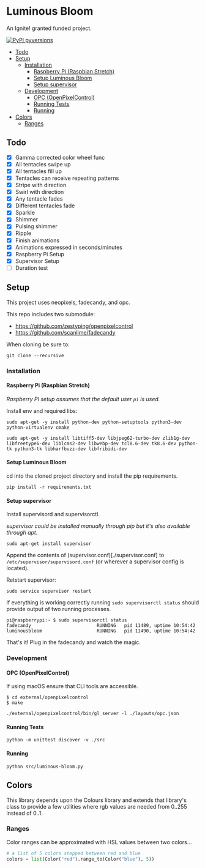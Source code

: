 # Luminous Bloom

An Ignite! granted funded project.

[![PyPI pyversions](https://img.shields.io/badge/python-3.6-blue.svg)](https://www.python.org/downloads/release/python-360/)

- [Todo](#todo)
- [Setup](#setup)
  - [Installation](#installation)
    - [Raspberry Pi (Raspbian Stretch)](#raspberry-pi--raspbian-stretch-)
    - [Setup Luminous Bloom](#setup-luminous-bloom)
    - [Setup supervisor](#setup-supervisor)
  - [Development](#development)
    - [OPC (OpenPixelControl)](#opc--openpixelcontrol-)
    - [Running Tests](#running-tests)
    - [Running](#running)
- [Colors](#colors)
  - [Ranges](#ranges)

## Todo

- [x] Gamma corrected color wheel func
- [x] All tentacles swipe up
- [x] All tentacles fill up
- [x] Tentacles can receive repeating patterns
- [x] Stripe with direction
- [x] Swirl with direction
- [x] Any tentacle fades
- [x] Different tentacles fade
- [x] Sparkle
- [x] Shimmer
- [x] Pulsing shimmer
- [x] Ripple
- [x] Finish animations
- [x] Animations expressed in seconds/minutes
- [x] Raspberry Pi Setup
- [x] Supervisor Setup
- [ ] Duration test

## Setup

This project uses neopixels, fadecandy, and opc.

This repo includes two submodule:

- https://github.com/zestyping/openpixelcontrol
- https://github.com/scanlime/fadecandy

When cloning be sure to:

```
git clone --recursive
```

### Installation

#### Raspberry Pi (Raspbian Stretch)

_Raspberry PI setup assumes that the default user `pi` is used._

Install env and required libs:

```
sudo apt-get -y install python-dev python-setuptools python3-dev python-virtualenv cmake

sudo apt-get -y install libtiff5-dev libjpeg62-turbo-dev zlib1g-dev   libfreetype6-dev liblcms2-dev libwebp-dev tcl8.6-dev tk8.6-dev python-tk python3-tk libharfbuzz-dev libfribidi-dev
```

#### Setup Luminous Bloom

cd into the cloned project directory and install the pip requirements.

```
pip install -r requirements.txt
```

#### Setup supervisor

Install supervisord and supervisorctl.

_supervisor could be installed manually through pip but it's also available through apt._

```
sudo apt-get install supervisor
```

Append the contents of (supervisor.conf)[./supervisor.conf] to `/etc/supervisor/supervisord.conf` (or wherever a supervisor config is located).

Retstart supervisor:

```
sudo service supervisor restart
```

If everything is working correctly running `sudo supervisorctl status` should provide output of two running processes.

```
pi@raspberrypi:~ $ sudo supervisorctl status
fadecandy                        RUNNING   pid 11489, uptime 10:54:42
luminousbloom                    RUNNING   pid 11490, uptime 10:54:42
```

That's it! Plug in the fadecandy and watch the magic.

### Development

#### OPC (OpenPixelControl)

If using macOS ensure that CLI tools are accessible.

```
$ cd external/openpixelcontrol
$ make
```

```
./external/openpixelcontrol/bin/gl_server -l ./layouts/opc.json
```

#### Running Tests

```
python -m unittest discover -v ./src
```

#### Running

```
python src/luminous-bloom.py
```

## Colors

This library depends upon the Colours library and extends that library's class to provide a few utilities where rgb values are needed from 0..255 instead of 0..1.

### Ranges

Color ranges can be approximated with HSL values between two colors...

```python
# a list of 5 colors stepped between red and blue
colors = list(Color("red").range_to(Color("blue"), 5))
```

